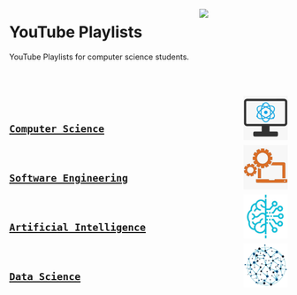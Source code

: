 <a href="https://youtube.com/"><img align="right" width="160" src="/logos/youtube.png"></img></a>

# YouTube Playlists
YouTube Playlists for computer science students.

<br><br>

<a href="/youtube-playlists/computer-science.md"><img align="right" width="80" src="https://github.com/cs-MohamedAyman/cs-MohamedAyman/blob/master/logos/computer-science-department.png"></img></a>
<br>

## [`Computer Science`](/youtube-playlists/computer-science.md)

<a href="/youtube-playlists/software-engineering.md"><img align="right" width="80" src="https://github.com/cs-MohamedAyman/cs-MohamedAyman/blob/master/logos/software-engineering-department.png"></img></a>
<br>

## [`Software Engineering`](/youtube-playlists/software-engineering.md)

<a href="/youtube-playlists/artificial-intelligence.md"><img align="right" width="80" src="https://github.com/cs-MohamedAyman/cs-MohamedAyman/blob/master/logos/artificial-intelligence-department.png"></img></a>
<br>

## [`Artificial Intelligence`](/youtube-playlists/artificial-intelligence.md)

<a href="/youtube-playlists/data-science.md"><img align="right" width="80" src="https://github.com/cs-MohamedAyman/cs-MohamedAyman/blob/master/logos/data-science-department.png"></img></a>
<br>

## [`Data Science`](/youtube-playlists/data-science.md)
